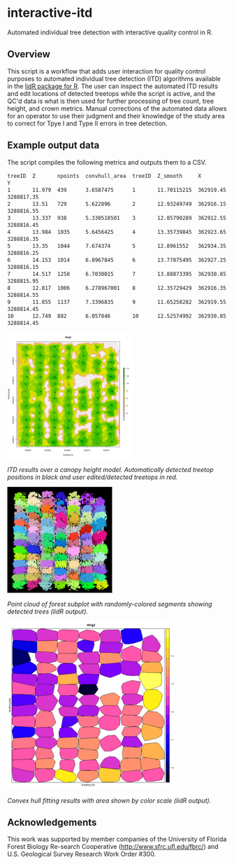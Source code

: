# interactive-itd
Automated individual tree detection with interactive quality control in R.

## Overview
This script is a workflow that adds user interaction for quality control purposes to automated individual tree detection (ITD) algorithms available in the [lidR package for R](https://github.com/r-lidar/lidR). The user can inspect the automated ITD results and edit locations of detected treetops while the script is active, and the QC'd data is what is then used for further processing of tree count, tree height, and crown metrics. Manual corrections of the automated data allows for an operator to use their judgment and their knowledge of the study area to correct for Tpye I and Type II errors in tree detection.

## Example output data

The script compiles the following metrics and outputs them to a CSV.
```
treeID  Z       npoints  convhull_area  treeID  Z_smooth     X          Y
1       11.979  439      3.6587475      1       11.70115215  362919.45  3288817.35
2       13.51   729      5.622896       2       12.93249749  362916.15  3288816.55
3       13.337  938      5.330518501    3       12.85790289  362912.55  3288816.45
4       13.984  1035     5.6456425      4       13.35739845  362923.65  3288816.35
5       13.35   1044     7.674374       5       12.8961552   362934.35  3288816.25
6       14.153  1014     6.8967845      6       13.77875495  362927.25  3288816.15
7       14.517  1258     6.7030015      7       13.88873395  362930.85  3288815.95
8       12.817  1006     6.278967001    8       12.35729429  362916.35  3288814.55
9       11.855  1137     7.3396835      9       11.65258282  362919.55  3288814.45
10      12.749  882      6.057846       10      12.52574992  362930.85  3288814.45 
```

![ITD results over a canopy height model. Automatically detected treetop positions in black and user edited/detected treetops in red.](figures/itd_locations-over-chm.png)

*ITD results over a canopy height model. Automatically detected treetop positions in black and user edited/detected treetops in red.*

![Point cloud of forest subplot with randomly-colored segments showing detected trees.](figures/itd_detection.png)

*Point cloud of forest subplot with randomly-colored segments showing detected trees (lidR output).*

![Convex hull fitting results with area shown by color scale.](figures/itd_crowns.png)

*Convex hull fitting results with area shown by color scale (lidR output).*

## Acknowledgements

This work was supported by member companies of the University of Florida Forest Biology Re-search Cooperative (http://www.sfrc.ufl.edu/fbrc/) and U.S. Geological Survey Research Work Order #300.
